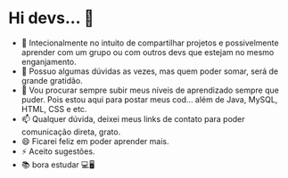 # Hi devs... 👋

- 👯 Intecionalmente no intuito de compartilhar projetos e possivelmente aprender com um grupo ou com outros devs que estejam no mesmo enganjamento.
- 🤔 Possuo algumas dúvidas as vezes, mas quem poder somar, será de grande gratidão.
- 💬 Vou procurar sempre subir meus níveis de aprendizado sempre que puder. Pois estou aqui  para postar meus cod... além de Java, MySQL, HTML, CSS e etc. 
- 📫 Qualquer dúvida, deixei meus links de contato para poder comunicação direta, grato.
- 😄 Ficarei feliz em poder aprender mais.
- ⚡ Aceito sugestões.
- 📚 bora estudar 💻🖥

<div>
  <a href="https://github.com/Flavio-Snoop">

</div>
